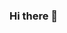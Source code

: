 ### Hi there 👋

<!--
<a href="https://github.com/Isakhammer/Isakhammer">
  <img align="center" src="https://github-readme-stats.vercel.app/api/top-langs/?username=isakhammer&hide=java,html&title_color=ffffff&text_color=c9cacc&icon_color=2bbc8a&bg_color=1d1f21" />
</a>
-->
